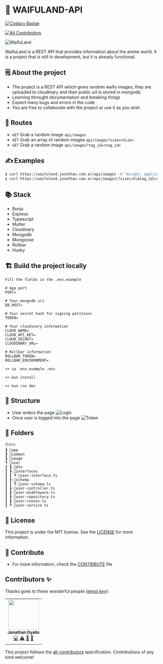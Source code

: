 # 🎲 WAIFULAND-API

[![Codacy Badge](https://app.codacy.com/project/badge/Grade/a1af9f77714c498282b102bfb0fd7bf3)](https://app.codacy.com/gh/jd-apprentice/waifuland-api/dashboard?utm_source=gh&utm_medium=referral&utm_content=&utm_campaign=Badge_grade)

<!-- ALL-CONTRIBUTORS-BADGE:START - Do not remove or modify this section -->

[![All Contributors](https://img.shields.io/badge/all_contributors-1-orange.svg?style=flat-square)](#contributors-)

<!-- ALL-CONTRIBUTORS-BADGE:END -->

![WaifuLand](https://user-images.githubusercontent.com/68082746/155921172-311bb682-cfed-494f-89c5-371e22ac25a6.gif)

WaifuLand is a REST API that provides information about the anime world. It is a project that is still in development, but it is already functional.

## 🗒 About the project

- The project is a REST API which gives random waifu images, they are uploaded to cloudinary and their public url is stored in mongodb
- Learning throught documentation and breaking things
- Expect many bugs and errors in the code
- You are free to collaborate with the project or use it as you wish

## 🚧 Routes

- `GET` Grab a random image `api/images`
- `GET` Grab an array of random images `api/images?size=<Size>`
- `GET` Grab a random image `api/images?tag_id=<tag_id>`

## ✍️ Examples

```bash
$ curl https://waifuland.jonathan.com.ar/api/images -H "Accept: application/json"
$ curl https://waifuland.jonathan.com.ar/api/images\?size\=5\&tag_id\=1 -H "Accept: application/json"
```


## 📚 Stack

- Bunjs
- Express
- Typescript
- Multer
- Cloudinary
- Mongodb
- Mongoose
- Rollbar
- Husky

## 🏗️ Build the project locally

```
Fill the fields in the .env.example

# App port
PORT=

# Your mongodb uri
DB_HOST=

# Your secret hash for signing petitions
TOKEN=

# Your cloudinary information
CLOUD_NAME=
CLOUD_API_KEY=
CLOUD_SECRET=
CLOUDINARY_URL=

# Rollbar information
ROLLBAR_TOKEN=
ROLLBAR_ENVIRONMENT=

>> cp .env.example .env

>> bun install

>> bun run dev
```

## 🧱 Structure

- User enters the page
  ![Login](https://user-images.githubusercontent.com/68082746/164032923-64c5d286-e232-478f-b121-39d28b71b416.png)
- Once user is logged into the page
  ![Token](https://user-images.githubusercontent.com/68082746/164033037-6191489e-3561-46b3-a0c4-7324faf9abb7.png)

## 📁 Folders

```
📦src
┣ 📂app
┣ 📂common
┣ 📂image
┗ 📂user
┃ ┣ 📂dto
┃ ┣ 📂interfaces
┃ ┃ ┗ 📜user-interface.ts
┃ ┣ 📂schema
┃ ┃ ┗ 📜user-schema.ts
┃ ┣ 📜user-controller.ts
┃ ┣ 📜user-middleware.ts
┃ ┣ 📜user-repository.ts
┃ ┣ 📜user-routes.ts
┃ ┗ 📜user-service.ts
```

## 📝 License

This project is under the MIT license. See the [LICENSE](./LICENSE) for more information.

## 🤝 Contribute

- For more information, check the [CONTRIBUTE](./CONTRIBUTE.md) file

## Contributors ✨

Thanks goes to these wonderful people ([emoji key](https://allcontributors.org/docs/en/emoji-key)):

<!-- ALL-CONTRIBUTORS-LIST:START - Do not remove or modify this section -->
<!-- prettier-ignore-start -->
<!-- markdownlint-disable -->
<table>
  <tr>
    <td align="center"><a href="https://jonathan.com.ar/es"><img src="https://avatars.githubusercontent.com/u/68082746?v=4?s=100" width="100px;" alt=""/><br /><sub><b>Jonathan Dyallo</b></sub></a><br /><a href="https://github.com/jd-apprentice/waifuland-api/commits?author=jd-apprentice" title="Code">💻</a> <a href="https://github.com/jd-apprentice/waifuland-api/commits?author=jd-apprentice" title="Tests">⚠️</a> <a href="https://github.com/jd-apprentice/waifuland-api/commits?author=jd-apprentice" title="Documentation">📖</a> <a href="#maintenance-jd-apprentice" title="Maintenance">🚧</a></td>
  </tr>
</table>

<!-- markdownlint-restore -->
<!-- prettier-ignore-end -->

<!-- ALL-CONTRIBUTORS-LIST:END -->

This project follows the [all-contributors](https://github.com/all-contributors/all-contributors) specification. Contributions of any kind welcome!
